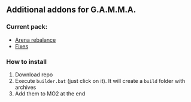 ## Additional addons for G.A.M.M.A.

### Current pack:
 - [Arena rebalance](https://github.com/m-bo-one/Stalker_GAMMA_MBo_Addons/tree/master/mods/Arena_Rebalance)
 - [Fixes](https://github.com/m-bo-one/Stalker_GAMMA_MBo_Addons/tree/master/mods/Fixes_Anomaly_Plus_Gamma)


### How to install
1. Download repo
2. Execute `builder.bat` (just click on it). It will create a `build` folder with archives
3. Add them to MO2 at the end
